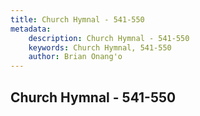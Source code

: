 ```yaml
---
title: Church Hymnal - 541-550
metadata:
    description: Church Hymnal - 541-550
    keywords: Church Hymnal, 541-550
    author: Brian Onang'o
---
```



## Church Hymnal - 541-550
  